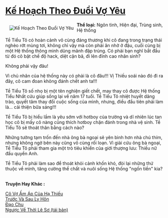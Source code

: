 <a href="https://utruyen.com/ke-hoach-theo-duoi-vo-yeu/16848/" title="Kế Hoạch Theo Đuổi Vợ Yêu"><h1>Kế Hoạch Theo Đuổi Vợ Yêu</h1></a><div style="display:table"><img align="right" style="float: left; padding: 10px;" src="https://utruyen.com/images/story/200x260/ke-hoach-theo-duoi-vo-yeu.jpg" alt="Kế Hoạch Theo Đuổi Vợ Yêu"><b>Thể loại:</b> Ngôn tình, Hiện đại, Trùng sinh, Hệ thống<p></p>Tề Tiểu Tô có hoàn cảnh vô cùng đáng thương khi cô đang trong trạng thái nghèo rớt mùng tơi, không chỉ vậy mà còn phải ăn nhờ ở đậu, cuối cùng bị một Hệ thống thông minh dũng mãnh đập trúng. Có phải bạn nghĩ bắt đầu từ đó cô bật chế độ hack, diệt cặn bã, đi lên đỉnh cao nhân sinh?<p></p>Không phải vậy đâu!<p></p>Vì chủ nhân của hệ thống này có phải là cô đâu!!! Vị Thiếu soái nào đó đi ra đây, cô cam đoan không đánh chết anh ta!!!<p></p>Tề Tiểu Tô số nhọ bị một tên nghiện giết chết, may thay cô được Hệ thống Tiểu Nhất cứu giúp sống lại về năm 17 tuổi. Tề Tiểu Tô nhiệt huyết dâng trào, quyết tâm thay đổi cuộc sống của mình, nhưng, điều đầu tiên phải làm là... cải thiện bữa sáng!!!<p></p>Tề Tiểu Tô bị hiểu lầm là yêu sớm với hotboy của trường và dĩ nhiên lúc tan học cô bị mấy cô nàng cũng thích hotboy chặn đánh trong nhà vệ sinh. Tề Tiểu Tô sẽ thoát thân bằng cách nào?<p></p>Những tưởng tạm trốn đến nhà ông bà ngoại sẽ yên bình hơn nhà chú thím, nhưng không ngờ bên này cũng vô cùng rối loạn. Vì giải cứu ông bà ngoại, Tề Tiểu Tô phải tham gia một trò tiêu khiển của giới thượng lưu: Thiếu nữ đấu quyền Anh.<p></p>Tề Tiểu Tô phải làm sao để thoát khỏi cảnh khốn khó, đòi lại những thứ thuộc về mình, tăng cường thể chất và nuôi sống Hệ thống "ngốn tiền" kia?</div><p><br><b>Truyện Hay Khác :</b></p><a href="https://utruyen.com/co-vo-am-ap-cua-ha-thieu/17592/" alt="Cô Vợ Ấm Áp Của Hạ Thiếu">Cô Vợ Ấm Áp Của Hạ Thiếu</a><br/><a href="https://dammyh.wordpress.com/2019/11/07/truoc-va-sau-ly-hon/" alt="Trước Và Sau Ly Hôn">Trước Và Sau Ly Hôn</a><br/><a href="https://www.flickr.com/photos/184340401@N07/48818954351/" alt="Đạo Chu">Đạo Chu</a><br/><a href="https://github.com/quanluxury/truyenhot/tree/master/truyenhay/12767/" alt="Ngược Về Thời Lê Sơ (tái bản)">Ngược Về Thời Lê Sơ (tái bản)</a><br/>